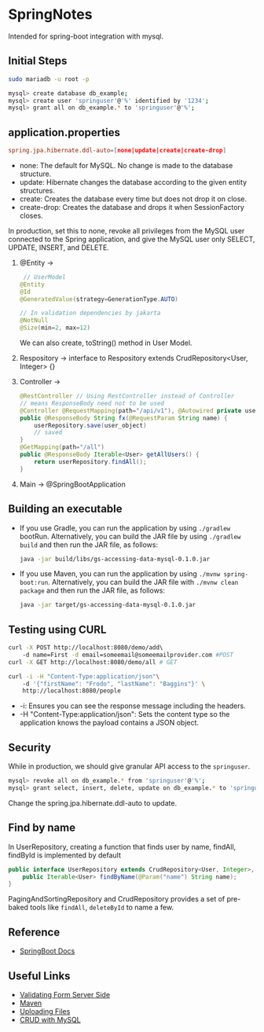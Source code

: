# SpringNotes
Intended for spring-boot integration with mysql.

## Initial Steps

``` bash
sudo mariadb -u root -p
```

``` bash
mysql> create database db_example;
mysql> create user 'springuser'@'%' identified by '1234';
mysql> grant all on db_example.* to 'springuser'@'%';
```

## application.properties

``` toml
spring.jpa.hibernate.ddl-auto=[none|update|create|create-drop]
```

- none: The default for MySQL. No change is made to the database structure.
- update: Hibernate changes the database according to the given entity structures.
- create: Creates the database every time but does not drop it on close.
- create-drop: Creates the database and drops it when SessionFactory closes.

In production, set this to none, revoke all privileges from the MySQL user
connected to the Spring application, and give the MySQL user only SELECT,
UPDATE, INSERT, and DELETE.

1. @Entity ->

    ``` java
     // UserModel
    @Entity
    @Id
    @GeneratedValue(strategy=GenerationType.AUTO)
    
    // In validation dependencies by jakarta
    @NotNull
    @Size(min=2, max=12)
    ```

    We can also create, toString() method in User Model.
2. Respository -> interface to Respository extends CrudRepository<User, Integer>
                  {}
3. Controller ->

    ``` java
    @RestController // Using RestController instead of Controller
    // means ResponseBody need not to be used
    @Controller @RequestMapping(path="/api/v1"), @Autowired private userrepo;
    public @ResponseBody String fx(@RequestParam String name) {
        userRepository.save(user_object)
        // saved
    }
    @GetMapping(path="/all")
    public @ResponseBody Iterable<User> getAllUsers() {
        return userRepository.findAll();
    }
    ```

4. Main -> @SpringBootApplication

## Building an executable

- If you use Gradle, you can run the application by using `./gradlew` bootRun.
  Alternatively, you can build the JAR file by using `./gradlew build` and
  then run the JAR file, as follows:

    ``` bash
    java -jar build/libs/gs-accessing-data-mysql-0.1.0.jar
    ```

- If you use Maven, you can run the application by using `./mvnw spring-boot:run`.
  Alternatively, you can build the JAR file with `./mvnw clean package` and
  then run the JAR file, as follows:

    ``` bash
    java -jar target/gs-accessing-data-mysql-0.1.0.jar
    ```

## Testing using CURL

``` bash
curl -X POST http://localhost:8080/demo/add\ 
    -d name=First -d email=someemail@someemailprovider.com #POST
curl -X GET http://localhost:8080/demo/all # GET
```

``` bash
curl -i -H "Content-Type:application/json"\ 
    -d '{"firstName": "Frodo", "lastName": "Baggins"}' \
    http://localhost:8080/people
```

- -i: Ensures you can see the response message including the headers.
- -H "Content-Type:application/json": Sets the content type so the application
                                      knows the payload contains a JSON object.

## Security

While in production, we should give granular API access to the `springuser`.

``` bash
mysql> revoke all on db_example.* from 'springuser'@'%';
mysql> grant select, insert, delete, update on db_example.* to 'springuser'@'%';
```

Change the spring.jpa.hibernate.ddl-auto to update.

## Find by name

In UserRepository, creating a function that finds user by name,
findAll, findById is implemented by default

``` java
public interface UserRepository extends CrudRepository<User, Integer>, PagingAndSortingRepository<User, Integer> {
    public Iterable<User> findByName(@Param("name") String name);
}
```

PagingAndSortingRepository and CrudRepository provides a set of pre-baked tools
like `findAll`, `deleteById` to name a few.




## Reference
- [SpringBoot Docs](https://spring.io/guides#gettingStarted)

## Useful Links
- [Validating Form Server Side](https://spring.io/guides/gs/validating-form-input/)
- [Maven](https://spring.io/guides/gs/maven/)
- [Uploading Files](https://spring.io/guides/gs/uploading-files/)
- [CRUD with MySQL](https://spring.io/guides/gs/accessing-data-mysql/)
